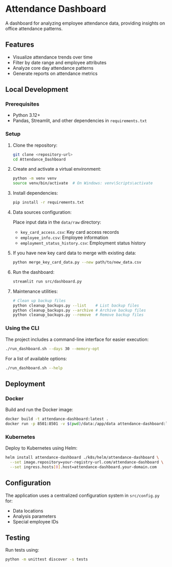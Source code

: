 # Attendance Dashboard

A dashboard for analyzing employee attendance data, providing insights on office attendance patterns.

## Features

- Visualize attendance trends over time
- Filter by date range and employee attributes
- Analyze core day attendance patterns
- Generate reports on attendance metrics

## Local Development

### Prerequisites

- Python 3.12+
- Pandas, Streamlit, and other dependencies in `requirements.txt`

### Setup

1. Clone the repository:
   ```bash
   git clone <repository-url>
   cd Attendance_Dashboard
   ```

2. Create and activate a virtual environment:
   ```bash
   python -m venv venv
   source venv/bin/activate  # On Windows: venv\Scripts\activate
   ```

3. Install dependencies:
   ```bash
   pip install -r requirements.txt
   ```

4. Data sources configuration:
   
   Place input data in the `data/raw` directory:
   - `key_card_access.csv`: Key card access records
   - `employee_info.csv`: Employee information
   - `employment_status_history.csv`: Employment status history

5. If you have new key card data to merge with existing data:
   ```bash
   python merge_key_card_data.py --new path/to/new_data.csv
   ```

6. Run the dashboard:
   ```bash
   streamlit run src/dashboard.py
   ```

7. Maintenance utilities:
   ```bash
   # Clean up backup files
   python cleanup_backups.py --list    # List backup files
   python cleanup_backups.py --archive # Archive backup files
   python cleanup_backups.py --remove  # Remove backup files
   ```

### Using the CLI

The project includes a command-line interface for easier execution:

```bash
./run_dashboard.sh --days 30 --memory-opt
```

For a list of available options:
```bash
./run_dashboard.sh --help
```

## Deployment

### Docker

Build and run the Docker image:

```bash
docker build -t attendance-dashboard:latest .
docker run -p 8501:8501 -v $(pwd)/data:/app/data attendance-dashboard:latest
```

### Kubernetes

Deploy to Kubernetes using Helm:

```bash
helm install attendance-dashboard ./k8s/helm/attendance-dashboard \
  --set image.repository=your-registry-url.com/attendance-dashboard \
  --set ingress.hosts[0].host=attendance-dashboard.your-domain.com
```

## Configuration

The application uses a centralized configuration system in `src/config.py` for:
- Data locations
- Analysis parameters
- Special employee IDs

## Testing

Run tests using:

```bash
python -m unittest discover -s tests
```

